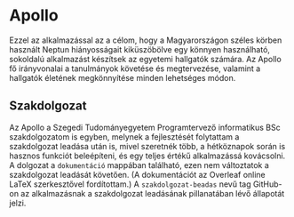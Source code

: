 # Apollo

Ezzel az alkalmazással az a célom, hogy a Magyarországon széles körben használt Neptun hiányosságait kiküszöbölve egy könnyen használható, sokoldalú alkalmazást készítsek az egyetemi hallgatók számára. Az Apollo fő irányvonalai a tanulmányok követése és megtervezése, valamint a hallgatók életének megkönnyítése minden lehetséges módon.

## Szakdolgozat

Az Apollo a Szegedi Tudományegyetem Programtervező informatikus BSc szakdolgozatom is egyben, melynek a fejlesztését folytattam a szakdolgozat leadása után is, mivel szeretnék több, a hétköznapok során is hasznos funkciót beleépíteni, és egy teljes értékű alkalmazássá kovácsolni. A dolgozat a `dokumentáció` mappában található, ezen nem változtatok a szakdolgozat leadását követően. (A dokumentációt az Overleaf online LaTeX szerkesztővel fordítottam.) A `szakdolgozat-beadas` nevű tag GitHub-on az alkalmazásnak a szakdolgozat leadásának pillanatában lévő állapotát jelzi.
